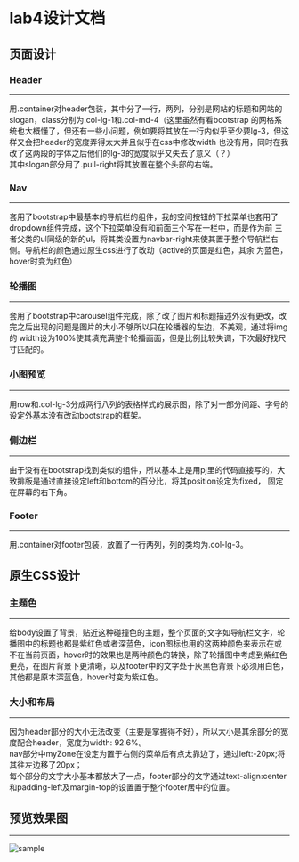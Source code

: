 # lab4设计文档
## 页面设计
### Header
----
用.container对header包装，其中分了一行，两列，分别是网站的标题和网站的slogan，class分别为.col-lg-1和.col-md-4（这里虽然有看bootstrap
的网格系统也大概懂了，但还有一些小问题，例如要将其放在一行内似乎至少要lg-3，但这样又会把header的宽度弄得太大并且似乎在css中修改width
也没有用，同时在我改了这两段的字体之后他们的lg-3的宽度似乎又失去了意义（？）<br>
其中slogan部分用了.pull-right将其放置在整个头部的右端。<br>
### Nav
----
套用了bootstrap中最基本的导航栏的组件，我的空间按钮的下拉菜单也套用了dropdown组件完成，这个下拉菜单没有和前面三个写在一栏中，而是作为前
三者父类的ul同级的新的ul，将其类设置为navbar-right来使其置于整个导航栏右侧。导航栏的颜色通过原生css进行了改动（active的页面是红色，其余
为蓝色，hover时变为红色）<br>
### 轮播图
----
套用了bootstrap中carousel组件完成，除了改了图片和标题描述外没有更改，改完之后出现的问题是图片的大小不够所以只在轮播器的左边，不美观，通过将img的
width设为100%使其填充满整个轮播画面，但是比例比较失调，下次最好找尺寸匹配的。<br>
### 小图预览
----
用row和.col-lg-3分成两行八列的表格样式的展示图，除了对一部分间距、字号的设定外基本没有改动bootstrap的框架。<br>
### 侧边栏 
----
由于没有在bootstrap找到类似的组件，所以基本上是用pj里的代码直接写的，大致排版是通过直接设定left和bottom的百分比，将其position设定为fixed，
固定在屏幕的右下角。<br>
### Footer
----
用.container对footer包装，放置了一行两列，列的类均为.col-lg-3。<br>

## 原生CSS设计
### 主题色
----
给body设置了背景，贴近这种碰撞色的主题，整个页面的文字如导航栏文字，轮播图中的标题也都是紫红色或者深蓝色，icon图标也用的这两种颜色来表示在或
不在当前页面，hover时的效果也是两种颜色的转换，除了轮播图中考虑到紫红色更亮，在图片背景下更清晰，以及footer中的文字处于灰黑色背景下必须用白色，
其他都是原本深蓝色，hover时变为紫红色。<br>
### 大小和布局
----
因为header部分的大小无法改变（主要是掌握得不好），所以大小是其余部分的宽度配合header，宽度为width: 92.6%。<br>
nav部分中myZone在设定为置于右侧的菜单后有点太靠边了，通过left:-20px;将其往左边移了20px；<br>
每个部分的文字大小基本都放大了一点，footer部分的文字通过text-align:center和padding-left及margin-top的设置置于整个footer居中的位置。<br>

## 预览效果图
----
 ![sample](images/Pre-view.png)
